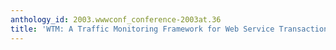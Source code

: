 ```yaml
---
anthology_id: 2003.wwwconf_conference-2003at.36
title: 'WTM: A Traffic Monitoring Framework for Web Service Transactions'
---
```

